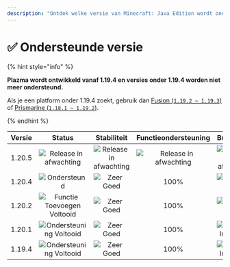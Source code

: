 ```yaml
---
description: "Ontdek welke versie van Minecraft: Java Edition wordt ondersteund door Plazma."
---
```


# ✅ Ondersteunde versie

{% hint style="info" %}

**Plazma wordt ontwikkeld vanaf 1.19.4 en versies onder 1.19.4 worden niet meer ondersteund.**

Als je een platform onder 1.19.4 zoekt, gebruik dan [Fusion (`1.19.2 ~ 1.19.3`)](https://github.com/RuinedTechnologyUnify/Fusion) of [Prismarine (`1.18.1 ~ 1.19.2`)](https://github.com/PrismarineTeam/Prismarine).

{% endhint %}

[wtr]: https://img.shields.io/badge/릴리스%20대기중-grijs?style=for-the-badge

[atv]: https://img.shields.io/badge/Ondersteund-succes?style=for-the-badge

[mtn]: https://img.shields.io/badge/Functie%20Toevoegen%20Voltooid-blauw?style=for-the-badge

[eol]: https://img.shields.io/badge/Ondersteuning%20Voltooid-rood?style=for-the-badge

[nul]: https://img.shields.io/badge/Geen%20Informatie-grijs?style=for-the-badge

[vgd]: https://img.shields.io/badge/Zeer%20Goed-blauw?style=for-the-badge

[100]: https://img.shields.io/badge/100%25-blauw?style=for-the-badge

| Versie |               Status               |          Stabiliteit          |      Functieondersteuning     |          Buildstatus          |
| :----: | :--------------------------------: | :---------------------------: | :---------------------------: | :---------------------------: |
| 1.20.5 |    ![Release in afwachting][wtr]   | ![Release in afwachting][wtr] | ![Release in afwachting][wtr] | ![Release in afwachting][wtr] |
| 1.20.4 |         ![Ondersteund][atv]        |       ![Zeer Goed][vgd]       |              100%             |      ![Build Status][204]     |
| 1.20.2 | ![Functie Toevoegen Voltooid][mtn] |       ![Zeer Goed][vgd]       |              100%             |      ![Build Status][202]     |
| 1.20.1 |   ![Ondersteuning Voltooid][eol]   |       ![Zeer Goed][vgd]       |              100%             |    ![Geen Informatie][nul]    |
| 1.19.4 |   ![Ondersteuning Voltooid][eol]   |       ![Zeer Goed][vgd]       |              100%             |    ![Geen Informatie][nul]    |

[204]: https://img.shields.io/github/actions/workflow/status/PlazmaMC/Plazma/release.yml?style=for-the-badge&label=%20&branch=ver/1.20.4

[202]: https://img.shields.io/github/actions/workflow/status/PlazmaMC/Plazma/release.yml?style=for-the-badge&label=%20&branch=ver/1.20.2

<!--

https://api.plazmamc.org/v1/badge/<bit>/<str>
- bit: RGB (Boolean, ...)
    - EX) 110 -> Yellow / 001 -> Blue / 000 -> Grey
    000 001 010 011 100 101 110 111

[wtr]: https://api.plazmamc.org/v1/badge/0/릴리스%20대기중

[dev]: https://api.plazmamc.org/v1/badge/1/개발중
[atv]: https://api.plazmamc.org/v1/badge/2/지원중
[mtn]: https://api.plazmamc.org/v1/badge/6/기능%20추가%20종료
[eol]: https://api.plazmamc.org/v1/badge/4/지원%20종료

[ukn]: https://api.plazmamc.org/v1/badge/0/정보%20없음
[vgd]: https://api.plazmamc.org/v1/badge/1/매우%20좋음

|  버전  |          상태          |        안정성        |       기능 지원       |       빌드 상태       |
| :----: | :-------------------: | :------------------: | :------------------: | :------------------: |
| 1.20.5 | ![릴리스 대기중][wtr]  | ![릴리스 대기중][wtr] | ![릴리스 대기중][wtr] | ![릴리스 대기중][wtr] |
| 1.20.4 |    ![지원중][atv]     |   ![매우 좋음][vgd]   |         100%         | [![빌드 상태](https://build.plazmamc.org/1.20.4/sh)](https://build.plazmamc.org/1.20.4/) |
| 1.20.2 | ![기능 추가 종료][mtn] |   ![매우 좋음][vgd]   |         100%        | [![빌드 상태](https://build.plazmamc.org/1.20.2/sh)](https://build.plazmamc.org/1.20.2/) |
| 1.20.1 |   ![지원 종료][eol]    |   ![매우 좋음][vgd]  |         100%         |   ![빌드 상태][ukn]   |
| 1.19.4 |   ![지원 종료][eol]    |   ![매우 좋음][vgd]  |         100%         |   ![빌드 상태][ukn]   |
-->
